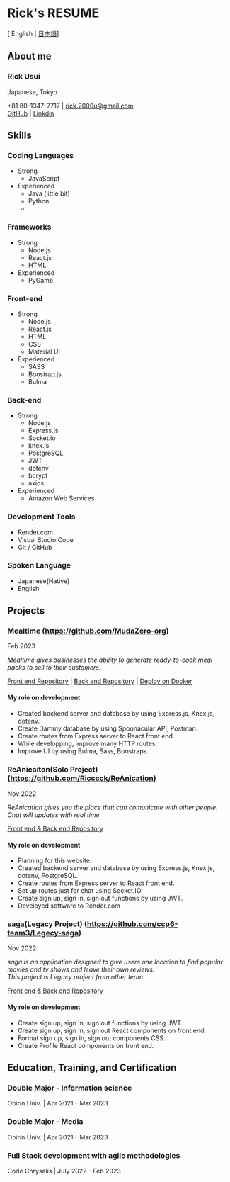 <link rel="stylesheet" href="style.css" />

# Rick's RESUME
[ English | [日本語](https://github.com/Ricccck/Ricccck/blob/main/README.ja.md)]


## About me
### Rick Usui
Japanese, Tokyo

+81 80-1347-7717 | rick.2000u@gmail.com <br>
[GitHub](https://github.com/Ricccck) | [Linkdin](https://www.linkedin.com/in/ricccck-usui/)


## Skills
### Coding Languages
- Strong
    - JavaScript
- Experienced 
    - Java (little bit)
    - Python
    - 

### Frameworks
- Strong
    - Node.js
    - React.js
    - HTML
- Experienced
    - PyGame

### Front-end
- Strong
    - Node.js
    - React.js
    - HTML
    - CSS
    - Material UI
 - Experienced
    - SASS
    - Boostrap.js
    - Bulma

### Back-end
- Strong
    - Node.js
    - Express.js
    - Socket.io
    - knex.js
    - PostgreSQL
    - JWT
    - dotenv
    - bcrypt
    - axios
- Experienced
    - Amazon Web Services

### Development Tools
- Render.com
- Visual Studio Code
- Git / GitHub

### Spoken Language
- Japanese(Native)
- English


## Projects
### Mealtime (https://github.com/MudaZero-org)
<div class="date">Feb 2023</div>

*Mealtime gives businesses the ability to generate ready-to-cook meal packs to sell to their customers.*

[Front end Repository](https://github.com/MudaZero-org/Mealtime-FE) | 
[Back end Repository](https://github.com/MudaZero-org/Mealtime-BE) | 
[Deploy on Docker](www.mealtime-web.com)

#### My role on development
- Created backend server and database by using Express.js, Knex.js, dotenv.
- Create Dammy database by using Spoonacular API, Postman.
- Create routes from Express server to React front end.
- While developping, improve many  HTTP routes.
- Improve UI by using Bulma, Sass, Boostraps.

### ReAnicaiton(Solo Project) (https://github.com/Ricccck/ReAnication)
<div class="date">Nov 2022</div>

*ReAnication gives you the place that can comunicate with other people. Chat will updates with real time*

[Front end & Back end Repository](https://github.com/Ricccck/ReAnication)

#### My role on development
- Planning for this website.
- Created backend server and database by using Express.js, Knex.js, dotenv, PostgreSQL.
- Create routes from Express server to React front end.
- Set up routes just for chat using Socket.IO.
- Create sign up, sign in, sign out functions by using JWT. 
- Develoyed software to Render.com

### saga(Legacy Project) (https://github.com/ccp6-team3/Legecy-saga)
<div class="date">Nov 2022</div>

*saga is an application designed to give users one location to find popular movies and tv shows and leave their own reviews.*<br>
*This project is Legacy project from other team.*

[Front end & Back end Repository](https://github.com/ccp6-team3/Legecy-saga)

#### My role on development
- Create sign up, sign in, sign out functions by using JWT.
- Create sign up, sign in, sign out React components on front end.
- Format sign up, sign in, sign out components CSS.
- Create Profile React components on front end.


## Education, Training, and Certification
### Double Major - Information science
Obirin Univ. | Apr 2021 - Mar 2023

### Double Major - Media
Obirin Univ. | Apr 2021 - Mar 2023

### Full Stack development with agile methodologies
Code Chrysalis | July 2022 - Feb 2023